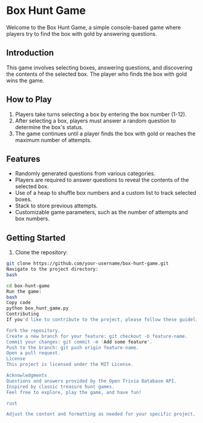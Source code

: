 # Box Hunt Game

Welcome to the Box Hunt Game, a simple console-based game where players try to find the box with gold by answering questions.

## Introduction

This game involves selecting boxes, answering questions, and discovering the contents of the selected box. The player who finds the box with gold wins the game.

## How to Play

1. Players take turns selecting a box by entering the box number (1-12).
2. After selecting a box, players must answer a random question to determine the box's status.
3. The game continues until a player finds the box with gold or reaches the maximum number of attempts.

## Features

- Randomly generated questions from various categories.
- Players are required to answer questions to reveal the contents of the selected box.
- Use of a heap to shuffle box numbers and a custom list to track selected boxes.
- Stack to store previous attempts.
- Customizable game parameters, such as the number of attempts and box numbers.

## Getting Started

1. Clone the repository:

```bash
git clone https://github.com/your-username/box-hunt-game.git
Navigate to the project directory:
bash

cd box-hunt-game
Run the game:
bash
Copy code
python box_hunt_game.py
Contributing
If you'd like to contribute to the project, please follow these guidelines:

Fork the repository.
Create a new branch for your feature: git checkout -b feature-name.
Commit your changes: git commit -m 'Add some feature'.
Push to the branch: git push origin feature-name.
Open a pull request.
License
This project is licensed under the MIT License.

Acknowledgments
Questions and answers provided by the Open Trivia Database API.
Inspired by classic treasure hunt games.
Feel free to explore, play the game, and have fun!

rust

Adjust the content and formatting as needed for your specific project.
